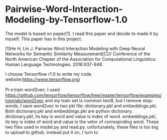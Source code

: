# Pairwise-Word-Interaction-Modeling-by-Tensorflow-1.0
The model is based on paper[1]. I read this paper and decide to made it by myself. This paper has in this project.

[1]He H, Lin J. Pairwise Word Interaction Modeling with Deep Neural Networks for Semantic Similarity Measurement[C]// Conference of the North American Chapter of the Association for Computational Linguistics: Human Language Technologies. 2016:937-948.

I choose Tensorflow r1.0 to write my code. website:https://www.tensorflow.org/

Prｅtrain word2vec: 
I used https://github.com/tensorflow/tensorflow/tree/master/tensorflow/examples/tutorials/word2vec and my train set is common text8, but I remove stop-words.
I save word2vec in two pkl file: dictionary.pkl and embeddings.pkl. Both dictionary.pkl and embeddings.pkl are python dictionary. dictionary.pkl, its key is word and value is index of word. embeddings.pkl, its key is index of word and value is the vetor of correspnding word. These two files used in model.py and read.py. 
unfortunately, these files is too big to upload to github, instead put it on, I turn to      
